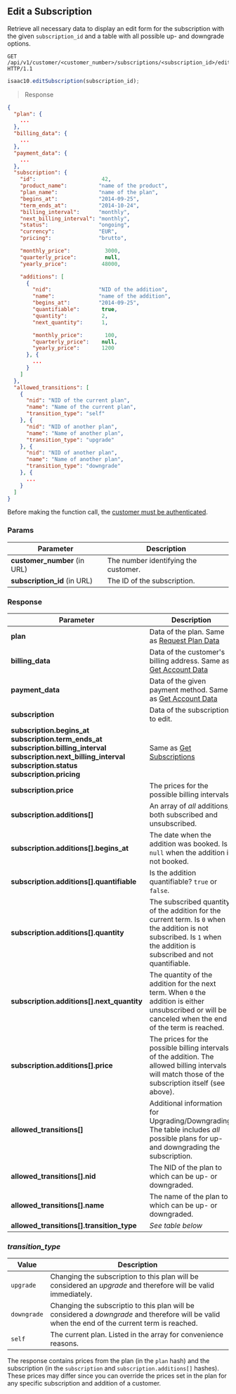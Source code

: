 ## Edit a Subscription

Retrieve all necessary data to display an edit form for the subscription with the given `subscription_id` and a table with all possible up- and downgrade options.

```http
GET /api/v1/customer/<customer_number>/subscriptions/<subscription_id>/edit HTTP/1.1
```

```javascript
isaac10.editSubscription(subscription_id);
```

> Response

```json
{
  "plan": {
    ...
  },
  "billing_data": {
    ...
  },
  "payment_data": {
    ...
  },
  "subscription": {
    "id":                     42,
    "product_name":          "name of the product",
    "plan_name":             "name of the plan",
    "begins_at":             "2014-09-25",
    "term_ends_at":          "2014-10-24",
    "billing_interval":      "monthly",
    "next_billing_interval": "monthly",
    "status":                "ongoing",
    "currency":              "EUR",
    "pricing":               "brutto",

    "monthly_price":           3000,
    "quarterly_price":         null,
    "yearly_price":           48000,

    "additions": [
      {
        "nid":               "NID of the addition",
        "name":              "name of the addition",
        "begins_at":         "2014-09-25",
        "quantifiable":       true,
        "quantity":           2,
        "next_quantity":      1,

        "monthly_price":       100,
        "quarterly_price":    null,
        "yearly_price":       1200
      }, {
        ...
      }
    ]
  },
  "allowed_transitions": [
    {
      "nid": "NID of the current plan",
      "name": "Name of the current plan",
      "transition_type": "self"
    }, {
      "nid": "NID of another plan",
      "name": "Name of another plan",
      "transition_type": "upgrade"
    }, {
      "nid": "NID of another plan",
      "name": "Name of another plan",
      "transition_type": "downgrade"
    }, {
      ...
    }
  ]
}
```

<aside class="success">
Before making the function call, the <a href="#customer-authentication">customer must be authenticated</a>.
</aside>

### Params

Parameter | Description
----------|------------
**customer_number** (in URL) | The number identifying the customer.
**subscription_id** (in URL) | The ID of the subscription.

### Response

Parameter | Description
----------|------------
**plan** | Data of the plan. Same as [Request Plan Data](#request-plan-data)
**billing_data** | Data of the customer's billing address. Same as [Get Account Data](#get-customer-account-data)
**payment_data** | Data of the given payment method. Same as [Get Account Data](#get-customer-account-data)
**subscription** | Data of the subscription to edit.
**subscription.begins_at**<br>**subscription.term_ends_at**<br>**subscription.billing_interval**<br>**subscription.next_billing_interval**<br>**subscription.status**<br>**subscription.pricing** | Same as [Get Subscriptions](#get-subscriptions)
**subscription.price** | The prices for the possible billing intervals.
**subscription.additions[]** | An array of _all_ additions, both subscribed and unsubscribed.
**subscription.additions[].begins_at** | The date when the addition was booked. Is `null` when the addition is not booked.
**subscription.additions[].quantifiable** | Is the addition quantifiable? `true` or `false`.
**subscription.additions[].quantity** | The subscribed quantity of the addition for the current term. Is `0` when the addition is not subscribed. Is `1` when the addition is subscribed and not quantifiable.
**subscription.additions[].next_quantity** | The quantity of the addition for the next term. When `0` the addition is either unsubscribed or will be canceled when the end of the term is reached.
**subscription.additions[].price** | The prices for the possible billing intervals of the addition. The allowed billing intervals will match those of the subscription itself (see above).
**allowed_transitions[]** | Additional information for Upgrading/Downgrading. The table includes _all_ possible plans for up- and downgrading the subscription.
**allowed_transitions[].nid** | The NID of the plan to which can be up- or downgraded.
**allowed_transitions[].name** | The name of the plan to which can be up- or downgraded.
**allowed_transitions[].transition_type** | _See table below_

### _transition\_type_

Value | Description
------|------------
`upgrade` | Changing the subscription to this plan will be considered an _upgrade_ and therefore will be valid immediately.
`downgrade` | Changing the subscriptio to this plan will be considered a _downgrade_ and therefore will be valid when the end of the current term is reached.
`self` | The current plan. Listed in the array for convenience reasons.

<aside class="notice">
The response contains prices from the plan (in the <code>plan</code> hash) and the subscription (in the <code>subscription</code> and <code>subscription.additions[]</code> hashes). These prices may differ since you can override the prices set in the plan for any specific subscription and addition of a customer.
</aside>
